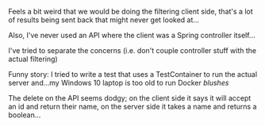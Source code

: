 Feels a bit weird that we would be doing the filtering client side, that's a lot of results being sent back that might never get looked at...

Also, I've never used an API where the client was a Spring controller itself...

I've tried to separate the concerns (i.e. don't couple controller stuff with the actual filtering)


Funny story: I tried to write a test that uses a TestContainer to run the actual server and...my Windows 10 laptop is too old to run Docker *blushes*

The delete on the API seems dodgy; on the client side it says it will accept an id and return their name, on the server side it takes a name and returns a boolean...